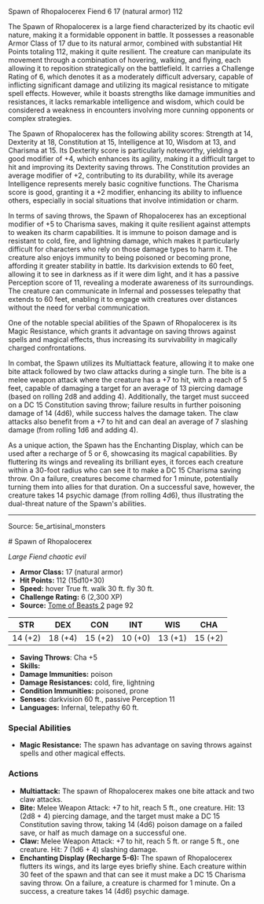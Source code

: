 <MonsterName/>Spawn of Rhopalocerex</MonsterName>
<CreatureType/>Fiend</CreatureType>
<CR/>6</CR>
<AC/>17 (natural armor)</AC>
<HP/>112</HP>
<summary>The Spawn of Rhopalocerex is a large fiend characterized by its chaotic evil nature, making it a formidable opponent in battle. It possesses a reasonable Armor Class of 17 due to its natural armor, combined with substantial Hit Points totaling 112, making it quite resilient. The creature can manipulate its movement through a combination of hovering, walking, and flying, each allowing it to reposition strategically on the battlefield. It carries a Challenge Rating of 6, which denotes it as a moderately difficult adversary, capable of inflicting significant damage and utilizing its magical resistance to mitigate spell effects. However, while it boasts strengths like damage immunities and resistances, it lacks remarkable intelligence and wisdom, which could be considered a weakness in encounters involving more cunning opponents or complex strategies.</summary>

<detail>

The Spawn of Rhopalocerex has the following ability scores: Strength at 14, Dexterity at 18, Constitution at 15, Intelligence at 10, Wisdom at 13, and Charisma at 15. Its Dexterity score is particularly noteworthy, yielding a good modifier of +4, which enhances its agility, making it a difficult target to hit and improving its Dexterity saving throws. The Constitution provides an average modifier of +2, contributing to its durability, while its average Intelligence represents merely basic cognitive functions. The Charisma score is good, granting it a +2 modifier, enhancing its ability to influence others, especially in social situations that involve intimidation or charm.

In terms of saving throws, the Spawn of Rhopalocerex has an exceptional modifier of +5 to Charisma saves, making it quite resilient against attempts to weaken its charm capabilities. It is immune to poison damage and is resistant to cold, fire, and lightning damage, which makes it particularly difficult for characters who rely on those damage types to harm it. The creature also enjoys immunity to being poisoned or becoming prone, affording it greater stability in battle. Its darkvision extends to 60 feet, allowing it to see in darkness as if it were dim light, and it has a passive Perception score of 11, revealing a moderate awareness of its surroundings. The creature can communicate in Infernal and possesses telepathy that extends to 60 feet, enabling it to engage with creatures over distances without the need for verbal communication.

One of the notable special abilities of the Spawn of Rhopalocerex is its Magic Resistance, which grants it advantage on saving throws against spells and magical effects, thus increasing its survivability in magically charged confrontations. 

In combat, the Spawn utilizes its Multiattack feature, allowing it to make one bite attack followed by two claw attacks during a single turn. The bite is a melee weapon attack where the creature has a +7 to hit, with a reach of 5 feet, capable of damaging a target for an average of 13 piercing damage (based on rolling 2d8 and adding 4). Additionally, the target must succeed on a DC 15 Constitution saving throw; failure results in further poisoning damage of 14 (4d6), while success halves the damage taken. The claw attacks also benefit from a +7 to hit and can deal an average of 7 slashing damage (from rolling 1d6 and adding 4).

As a unique action, the Spawn has the Enchanting Display, which can be used after a recharge of 5 or 6, showcasing its magical capabilities. By fluttering its wings and revealing its brilliant eyes, it forces each creature within a 30-foot radius who can see it to make a DC 15 Charisma saving throw. On a failure, creatures become charmed for 1 minute, potentially turning them into allies for that duration. On a successful save, however, the creature takes 14 psychic damage (from rolling 4d6), thus illustrating the dual-threat nature of the Spawn's abilities.</detail>



---

Source: 5e_artisinal_monsters

<statblock>
# Spawn of Rhopalocerex

*Large* *Fiend* *chaotic evil*

- **Armor Class:** 17 (natural armor)
- **Hit Points:** 112 (15d10+30)
- **Speed:** hover True ft. walk 30 ft. fly 30 ft.
- **Challenge Rating:** 6 (2,300 XP)
- **Source:** [Tome of Beasts 2](https://koboldpress.com/kpstore/product/tome-of-beasts-2-for-5th-edition) page 92

| STR | DEX | CON | INT | WIS | CHA |
| --- | --- | --- | --- | --- | --- |
| 14 (+2) | 18 (+4) | 15 (+2) | 10 (+0) | 13 (+1) | 15 (+2) |

- **Saving Throws**: Cha +5
- **Skills:** 
- **Damage Immunities:** poison
- **Damage Resistances:** cold, fire, lightning
- **Condition Immunities:** poisoned, prone
- **Senses:** darkvision 60 ft., passive Perception 11
- **Languages:** Infernal, telepathy 60 ft.

### Special Abilities

- **Magic Resistance:** The spawn has advantage on saving throws against spells and other magical effects.

### Actions

- **Multiattack:** The spawn of Rhopalocerex makes one bite attack and two claw attacks.
- **Bite:** Melee Weapon Attack: +7 to hit, reach 5 ft., one creature. Hit: 13 (2d8 + 4) piercing damage, and the target must make a DC 15 Constitution saving throw, taking 14 (4d6) poison damage on a failed save, or half as much damage on a successful one.
- **Claw:** Melee Weapon Attack: +7 to hit, reach 5 ft. or range 5 ft., one creature. Hit: 7 (1d6 + 4) slashing damage.
- **Enchanting Display (Recharge 5-6):** The spawn of Rhopalocerex flutters its wings, and its large eyes briefly shine. Each creature within 30 feet of the spawn and that can see it must make a DC 15 Charisma saving throw. On a failure, a creature is charmed for 1 minute. On a success, a creature takes 14 (4d6) psychic damage.


</statblock>


